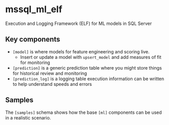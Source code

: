 # mssql_ml_elf
Execution and Logging Framework (ELF) for ML models in SQL Server

## Key components
- `[model]` is where models for feature engineering and scoring live.
   + Insert or update a model with `upsert_model` and add measures of fit for monitoring
- `[prediction]` is a generic prediction table where you might store things for historical review and monitoring
- `[prediction_log]` is a logging table execution information can be written to help understand speeds and errors

## Samples
The `[samples]` schema shows how the base `[ml]` components can be used in a realistic scenario.
